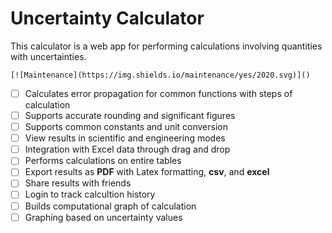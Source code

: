 # Uncertainty Calculator

This calculator is a web app for performing calculations involving quantities with uncertainties.

```
[![Maintenance](https://img.shields.io/maintenance/yes/2020.svg)]()
```

- [ ] Calculates error propagation for common functions with steps of calculation
- [ ] Supports accurate rounding and significant figures
- [ ] Supports common constants and unit conversion
- [ ] View results in scientific and engineering modes
- [ ] Integration with Excel data through drag and drop
- [ ] Performs calculations on entire tables
- [ ] Export results as **PDF** with Latex formatting, **csv**, and **excel** 
- [ ] Share results with friends
- [ ] Login to track calcultion history
- [ ] Builds computational graph of calculation
- [ ] Graphing based on uncertainty values